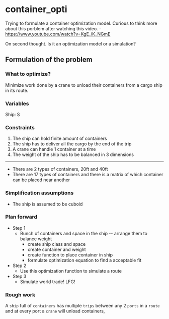 # container_opti
Trying to formulate a container optimization model. Curious to think more about this porblem after watching this video. - https://www.youtube.com/watch?v=KgE_iK_NGmE

On second thought. Is it an optimization model or a simulation?


## Formulation of the problem

### What to optimize?
Minimize work done by a crane to unload their containers from a cargo ship in its route.

### Variables

Ship: S 

### Constraints
1. The ship can hold finite amount of containers
2. The ship has to deliver all the cargo by the end of the trip
3. A crane can handle 1 container at a time
4. The weight of the ship has to be balanced in 3 dimensions
---
- There are 2 types of containers, 20ft and 40ft
- There are 17 types of containers and there is a matrix of which container can be placed near another

### Simplification assumptions
- The ship is assumed to be cuboid

### Plan forward

- Step 1
    - Bunch of containers and space in the ship -- arrange them to balance weight
        - create ship class and space
        - create container and weight
        - create function to place container in ship
        - formulate optimization equation to find a acceptable fit
- Step 2
    - Use this optimization function to simulate a route
- Step 3
    - Simulate world trade! LFG!

### Rough work 
A `ship` full of `containers` has multiple `trips` between any 2 `ports` in a `route` and at every port a `crane` will unload containers,
